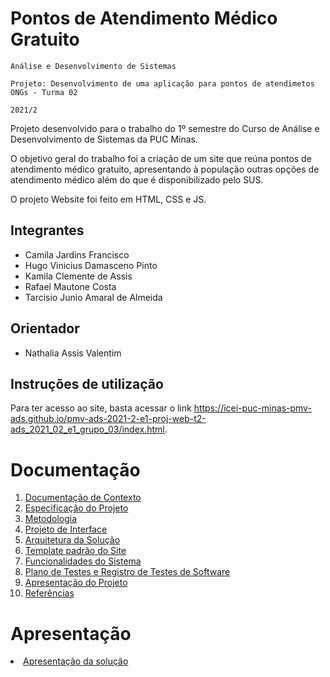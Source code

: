 # Pontos de Atendimento Médico Gratuito

`Análise e Desenvolvimento de Sistemas`

`Projeto: Desenvolvimento de uma aplicação para pontos de atendimetos ONGs - Turma 02`

`2021/2`

Projeto desenvolvido para o trabalho do 1º semestre do Curso de Análise e Desenvolvimento de Sistemas da PUC Minas.

O objetivo geral do trabalho foi a criação de um site que reúna pontos de atendimento médico gratuito, apresentando à população outras opções de atendimento médico além do que é disponibilizado pelo SUS.

O projeto Website foi feito em HTML, CSS e JS.

## Integrantes

* Camila Jardins Francisco
* Hugo Vinicius Damasceno Pinto
* Kamila Clemente de Assis
* Rafael Mautone Costa
* Tarcisio Junio Amaral de Almeida

## Orientador

* Nathalia Assis Valentim

## Instruções de utilização

Para ter acesso ao site, basta acessar o link https://icei-puc-minas-pmv-ads.github.io/pmv-ads-2021-2-e1-proj-web-t2-ads_2021_02_e1_grupo_03/index.html.

# Documentação

<ol>
<li><a href="docs/01-Documentação de Contexto.md"> Documentação de Contexto</a></li>
<li><a href="docs/02-Especificação do Projeto.md"> Especificação do Projeto</a></li>
<li><a href="docs/03-Metodologia.md"> Metodologia</a></li>
<li><a href="docs/04-Projeto de Interface.md"> Projeto de Interface</a></li>
<li><a href="docs/05-Arquitetura da Solução.md"> Arquitetura da Solução</a></li>
<li><a href="docs/06-Template padrão do Site.pdf"> Template padrão do Site</a></li>
<li><a href="docs/07-Funcionalidades do Sistema.pdf"> Funcionalidades do Sistema</a></li>
<li><a href="docs/08-Plano de Testes de Software.pdf"> Plano de Testes e Registro de Testes de Software</a></li>
<li><a href="docs/09-Apresentação do Projeto.md"> Apresentação do Projeto</a></li>
<li><a href="docs/10-Referências.md"> Referências</a></li>
</ol>

# Apresentação

<li><a href="presentation/README.md"> Apresentação da solução</a></li>
